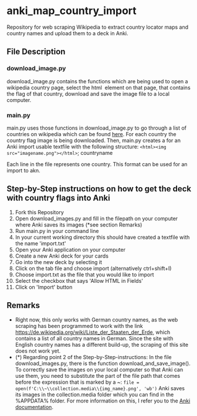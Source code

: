 # anki_map_country_import
Repository for web scraping Wikipedia to extract country locator maps and country names and upload them to a deck in Anki.

## File Description
### download_image.py
download_image.py contains the functions which are being used to open a wikipedia country page, select the html <img> element on that page, that contains the flag of that country, download and save the image file to a local computer.

### main.py
main.py uses those functions in download_image.py to go through a list of countries on wikipedia which can be found [here](https://de.wikipedia.org/wiki/Liste_der_Staaten_der_Erde). For each country the country flag image is being downloaded. Then, main.py creates a for an Anki import usable textfile with the following structure:
`<html><img src="imagename.png"></html>`; countryname
  
Each line in the file represents one country. This format can be used for an import to akn.

## Step-by-Step instructions on how to get the deck with country flags into Anki
1. Fork this Repository
1. Open download_images.py and fill in the filepath on your computer where Anki saves its images (*see section Remarks)
1. Run main.py in your command line
1. In your current working directory this should have created a textfile with the name 'import.txt'
1. Open your Anki application on your computer
1. Create a new Anki deck for your cards
1. Go into the new deck by selecting it
1. Click on the tab file and choose import (alternatively ctrl+shift+I)
1. Choose import.txt as the file that you would like to import
1. Select the checkbox that says 'Allow HTML in Fields'
1. Click on 'Import' button

## Remarks
- Right now, this only works with German country names, as the web scraping has been programmed to work with the link https://de.wikipedia.org/wiki/Liste_der_Staaten_der_Erde, which contains a list of all country names in German. Since the site with English country names has a different build-up, the scraping of this site does not work yet.
- (*) Regarding point 2 of the Step-by-Step-instructions: In the file download_images.py, there is the function download_and_save_image(). To correctly save the images on your local computer so that Anki can use them, you need to substitute the part of the file path that comes before the expression that is marked by a ~: 
`file = open(f'C:\\~\\collection.media\\{img_name}.png', 'wb')`
Anki saves its images in the collection.media folder which you can find in the %APPDATA% folder. For more information on this, I refer you to the [Anki documentation](https://docs.ankiweb.net/#/files).

